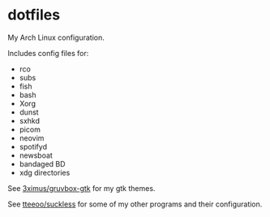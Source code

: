 # dotfiles
My Arch Linux configuration.

Includes config files for:
* rco
* subs
* fish
* bash
* Xorg
* dunst
* sxhkd
* picom
* neovim
* spotifyd
* newsboat
* bandaged BD
* xdg directories

See [3ximus/gruvbox-gtk](https://github.com/3ximus/gruvbox-gtk) for my gtk themes.

See [tteeoo/suckless](https://github.com/tteeoo/suckless) for some of my other programs and their configuration.
